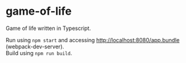 # game-of-life
Game of life written in Typescript.

Run using `npm start` and accessing [http://localhost:8080/app.bundle](http://localhost:8080/app.bundle) (webpack-dev-server).  
Build using `npm run build`.